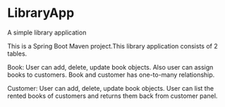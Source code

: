 # LibraryApp
A simple library application

This is a Spring Boot Maven project.This library application consists of 2 tables.

Book:
User can add, delete, update book objects. Also user can assign books to customers. Book and customer has one-to-many relationship.

Customer:
User can add, delete, update book objects. User can list the rented books of customers and returns them back from customer panel.


